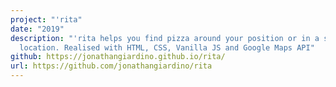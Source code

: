 ```yaml
---
project: "'rita"
date: "2019"
description: "'rita helps you find pizza around your position or in a specific
  location. Realised with HTML, CSS, Vanilla JS and Google Maps API"
github: https://jonathangiardino.github.io/rita/
url: https://github.com/jonathangiardino/rita
---
```

